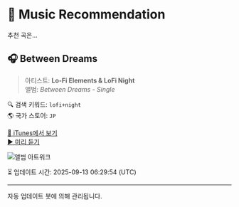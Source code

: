 
# 🎵 Music Recommendation

추천 곡은...

## 🎧 Between Dreams  
> 아티스트: **Lo-Fi Elements & LoFi Night**  
> 앨범: _Between Dreams - Single_  

🔍 검색 키워드: `lofi+night`  
🌎 국가 스토어: `JP`

[🔗 iTunes에서 보기](https://music.apple.com/jp/album/between-dreams/1819750785?i=1819750787&uo=4)  
[▶️ 미리 듣기](https://audio-ssl.itunes.apple.com/itunes-assets/AudioPreview221/v4/37/be/0d/37be0d43-de3a-0f2e-4068-a85f0c21c71a/mzaf_1235200284179594592.plus.aac.p.m4a)

![앨범 아트워크](https://is1-ssl.mzstatic.com/image/thumb/Music221/v4/fd/9a/3f/fd9a3f20-de0b-9284-aa47-a52eec455d9e/cover.jpg/100x100bb.jpg)

⏳ 업데이트 시간: 2025-09-13 06:29:54 (UTC)

---
자동 업데이트 봇에 의해 관리됩니다.
